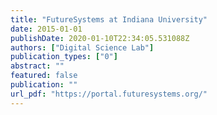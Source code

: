 ```yaml
---
title: "FutureSystems at Indiana University"
date: 2015-01-01
publishDate: 2020-01-10T22:34:05.531088Z
authors: ["Digital Science Lab"]
publication_types: ["0"]
abstract: ""
featured: false
publication: ""
url_pdf: "https://portal.futuresystems.org/"
---
```


